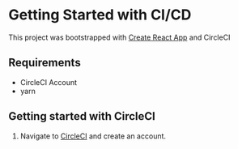 # Getting Started with CI/CD

This project was bootstrapped with [Create React App](https://github.com/facebook/create-react-app) and CircleCI

## Requirements

* CircleCI Account
* yarn


## Getting started with CircleCI

1. Navigate to [CircleCI](https://circleci.com/) and create an account.

